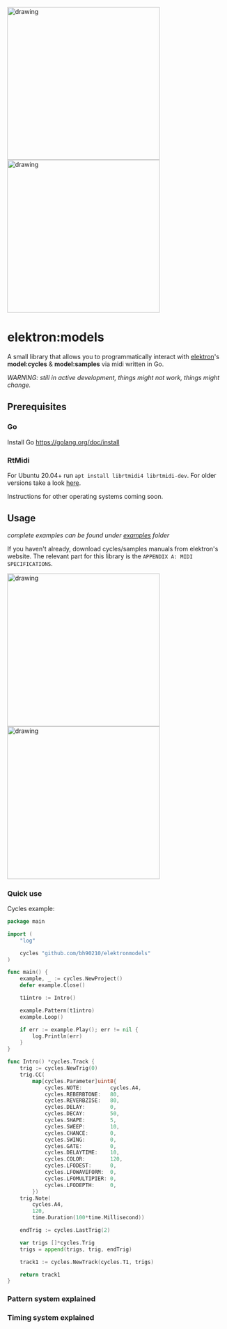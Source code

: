 <img src="https://i.imgur.com/omIKbjp.jpg" alt="drawing" width="350"/> <img src="https://i.imgur.com/pJbgSUh.png" alt="drawing" width="350"/>

# elektron:models

A small library that allows you to programmatically interact with [elektron](https://www.elektron.se/)'s **model:cycles** & **model:samples** via midi written in Go.

_WARNING: still in active development, things might not work, things might change._

## Prerequisites

### Go

Install Go https://golang.org/doc/install

### RtMidi

For Ubuntu 20.04+ run `apt install librtmidi4 librtmidi-dev`. For older versions take a look [here](https://launchpad.net/ubuntu/+source/rtmidi).

Instructions for other operating systems coming soon.

## Usage

_complete examples can be found under [examples](https://github.com/bh90210/elektronmodels/tree/master/examples/) folder_

If you haven't already, download cycles/samples manuals from elektron's website.
The relevant part for this library is the `APPENDIX A: MIDI SPECIFICATIONS`.

<img src="https://i.imgur.com/Yrs6YS3.png" alt="drawing" width="350"/> <img src="https://i.imgur.com/cmil9NG.png" alt="drawing" width="350"/>

### Quick use

Cycles example: 
```go
package main

import (
	"log"

	cycles "github.com/bh90210/elektronmodels"
)

func main() {
	example, _ := cycles.NewProject()
	defer example.Close()

	t1intro := Intro()

	example.Pattern(t1intro)
	example.Loop()

	if err := example.Play(); err != nil {
		log.Println(err)
	}
}

func Intro() *cycles.Track {
	trig := cycles.NewTrig(0)
	trig.CC(
		map[cycles.Parameter]uint8{
			cycles.NOTE:         cycles.A4,
			cycles.REBERBTONE:   80,
			cycles.REVERBZISE:   80,
			cycles.DELAY:        0,
			cycles.DECAY:        50,
			cycles.SHAPE:        5,
			cycles.SWEEP:        10,
			cycles.CHANCE:       0,
			cycles.SWING:        0,
			cycles.GATE:         0,
			cycles.DELAYTIME:    10,
			cycles.COLOR:        120,
			cycles.LFODEST:      0,
			cycles.LFOWAVEFORM:  0,
			cycles.LFOMULTIPIER: 0,
			cycles.LFODEPTH:     0,
		})
	trig.Note(
		cycles.A4,
		120,
		time.Duration(100*time.Millisecond))

	endTrig := cycles.LastTrig(2)

	var trigs []*cycles.Trig
	trigs = append(trigs, trig, endTrig)

	track1 := cycles.NewTrack(cycles.T1, trigs)

	return track1
}

```

### Pattern system explained

### Timing system explained
